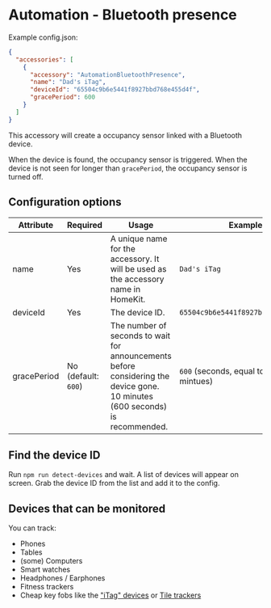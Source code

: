 
# Automation - Bluetooth presence  
  
Example config.json:  
  
```json
{
  "accessories": [
    {
      "accessory": "AutomationBluetoothPresence",
      "name": "Dad's iTag",
      "deviceId": "65504c9b6e5441f8927bbd768e455d4f",
      "gracePeriod": 600
    }
  ]
}
```

This accessory will create a occupancy sensor linked with a Bluetooth device.

When the device is found, the occupancy sensor is triggered. When the device is not seen for longer than `gracePeriod`, the occupancy sensor is turned off.

## Configuration options  
  
| Attribute | Required | Usage | Example |
|-----------|----------|-------|---------|
| name | Yes | A unique name for the accessory. It will be used as the accessory name in HomeKit. | `Dad's iTag` |
| deviceId | Yes | The device ID. | `65504c9b6e5441f8927bbd768e455d4f` |
| gracePeriod | No (default: `600`) | The number of seconds to wait for announcements before considering the device gone. 10 minutes (600 seconds) is recommended. | `600` (seconds, equal to 10 mintues) |

## Find the device ID
Run `npm run detect-devices` and wait. A list of devices will appear on screen. Grab the device ID from the list and add it to the config.  

## Devices that can be monitored
You can track:
- Phones
- Tables
- (some) Computers
- Smart watches
- Headphones / Earphones
- Fitness trackers
- Cheap key fobs like the ["iTag" devices](https://www.gearbest.com/itag-_gear/) or [Tile trackers](https://www.thetileapp.com/)